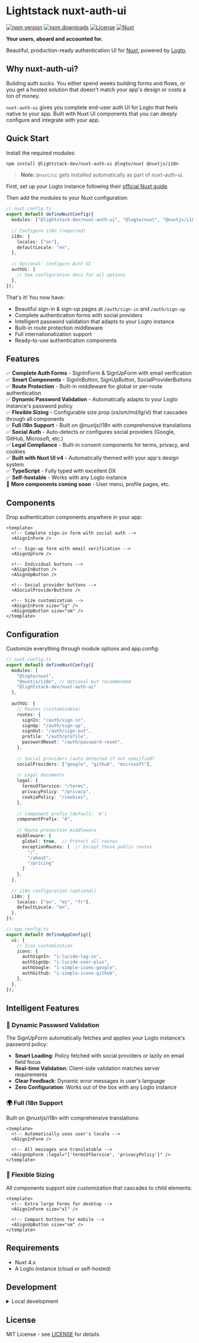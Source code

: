 # Lightstack nuxt-auth-ui

[![npm version][npm-version-src]][npm-version-href]
[![npm downloads][npm-downloads-src]][npm-downloads-href]
[![License][license-src]][license-href]
[![Nuxt][nuxt-src]][nuxt-href]

**Your users, aboard and accounted for.**

Beautiful, production-ready authentication UI for [Nuxt](https://nuxt.com/), powered by [Logto](https://logto.io/).

## Why nuxt-auth-ui?

Building auth sucks. You either spend weeks building forms and flows, or you get a hosted solution that doesn't match your app's design or costs a ton of money.

`nuxt-auth-ui` gives you complete end-user auth UI for Logto that feels native to your app. Built with Nuxt UI components that you can deeply configure and integrate with your app.

## Quick Start

Install the required modules:

```bash
npm install @lightstack-dev/nuxt-auth-ui @logto/nuxt @nuxtjs/i18n
```

> **Note:** `@nuxt/ui` gets installed automatically as part of nuxt-auth-ui.

First, set up your Logto instance following their [official Nuxt guide](https://docs.logto.io/quick-starts/nuxt).

Then add the modules to your Nuxt configuration:

```typescript
// nuxt.config.ts
export default defineNuxtConfig({
  modules: ["@lightstack-dev/nuxt-auth-ui", "@logto/nuxt", "@nuxtjs/i18n"],
  
  // Configure i18n (required)
  i18n: {
    locales: ["en"],
    defaultLocale: "en",
  },
  
  // Optional: Configure Auth UI
  authUi: {
    // See configuration docs for all options
  },
});
```

That's it! You now have:

- Beautiful sign-in & sign-up pages at `/auth/sign-in` and `/auth/sign-up`
- Complete authentication forms with social providers
- Intelligent password validation that adapts to your Logto instance
- Built-in route protection middleware
- Full internationalization support
- Ready-to-use authentication components

## Features

✅ **Complete Auth Forms** - SignInForm & SignUpForm with email verification  
✅ **Smart Components** - SignInButton, SignUpButton, SocialProviderButtons  
✅ **Route Protection** - Built-in middleware for global or per-route authentication  
✅ **Dynamic Password Validation** - Automatically adapts to your Logto instance's password policy  
✅ **Flexible Sizing** - Configurable size prop (xs/sm/md/lg/xl) that cascades through all components  
✅ **Full i18n Support** - Built on @nuxtjs/i18n with comprehensive translations  
✅ **Social Auth** - Auto-detects or configures social providers (Google, GitHub, Microsoft, etc.)  
✅ **Legal Compliance** - Built-in consent components for terms, privacy, and cookies  
✅ **Built with Nuxt UI v4** - Automatically themed with your app's design system  
✅ **TypeScript** - Fully typed with excellent DX  
✅ **Self-hostable** - Works with any Logto instance  
🚧 **More components coming soon** - User menu, profile pages, etc.

## Components

Drop authentication components anywhere in your app:

```vue
<template>
  <!-- Complete sign-in form with social auth -->
  <ASignInForm />
  
  <!-- Sign-up form with email verification -->
  <ASignUpForm />
  
  <!-- Individual buttons -->
  <ASignInButton />
  <ASignUpButton />
  
  <!-- Social provider buttons -->
  <ASocialProviderButtons />
  
  <!-- Size customization -->
  <ASignInForm size="lg" />
  <ASignUpButton size="sm" />
</template>
```

## Configuration

Customize everything through module options and app.config:

```typescript
// nuxt.config.ts
export default defineNuxtConfig({
  modules: [
    "@logto/nuxt",
    "@nuxtjs/i18n", // Optional but recommended
    "@lightstack-dev/nuxt-auth-ui"
  ],
  
  authUi: {
    // Routes (customizable)
    routes: {
      signIn: "/auth/sign-in",
      signUp: "/auth/sign-up",
      signOut: "/auth/sign-out",
      profile: "/auth/profile",
      passwordReset: "/auth/password-reset",
    },
    
    // Social providers (auto-detected if not specified)
    socialProviders: ["google", "github", "microsoft"],
    
    // Legal documents
    legal: {
      termsOfService: "/terms",
      privacyPolicy: "/privacy",
      cookiePolicy: "/cookies",
    },
    
    // Component prefix (default: 'A')
    componentPrefix: "A",
    
    // Route protection middleware
    middleware: {
      global: true,  // Protect all routes
      exceptionRoutes: [  // Except these public routes
        "/",
        "/about",
        "/pricing"
      ]
    },
  },
  
  // i18n configuration (optional)
  i18n: {
    locales: ["en", "es", "fr"],
    defaultLocale: "en",
  },
});
```

```typescript
// app.config.ts
export default defineAppConfig({
  ui: {
    // Icon customization
    icons: {
      authSignIn: "i-lucide-log-in",
      authSignUp: "i-lucide-user-plus",
      authGoogle: "i-simple-icons-google",
      authGithub: "i-simple-icons-github",
    },
  },
});
```

## Intelligent Features

### 🎯 Dynamic Password Validation

The SignUpForm automatically fetches and applies your Logto instance's password policy:

- **Smart Loading**: Policy fetched with social providers or lazily on email field focus
- **Real-time Validation**: Client-side validation matches server requirements
- **Clear Feedback**: Dynamic error messages in user's language
- **Zero Configuration**: Works out of the box with any Logto instance

### 🌍 Full i18n Support

Built on @nuxtjs/i18n with comprehensive translations:

```vue
<template>
  <!-- Automatically uses user's locale -->
  <ASignInForm />
  
  <!-- All messages are translatable -->
  <ASignUpForm :legal="['termsOfService', 'privacyPolicy']" />
</template>
```

### 📏 Flexible Sizing

All components support size customization that cascades to child elements:

```vue
<template>
  <!-- Extra large forms for desktop -->
  <ASignInForm size="xl" />
  
  <!-- Compact buttons for mobile -->
  <ASignUpButton size="sm" />
</template>
```

## Requirements

- Nuxt 4.x
- A Logto instance (cloud or self-hosted)

## Development

<details>
  <summary>Local development</summary>
  
  ```bash
  # Install dependencies
  npm install
  
  # Develop with the playground
  npm run dev
  
  # Develop with the docs
  npm run dev:docs
  
  # Run ESLint
  npm run lint
  
  # Run tests
  npm run test
  
  # Run type checks
  npm run typecheck
  ```
  
  See `package.json` for all available scripts.

</details>

## License

MIT License - see [LICENSE](LICENSE) for details.

<!-- Badges -->

[npm-version-src]: https://img.shields.io/npm/v/@lightstack-dev/nuxt-auth-ui/latest.svg?style=flat&colorA=020420&colorB=00DC82
[npm-version-href]: https://npmjs.com/package/@lightstack-dev/nuxt-auth-ui
[npm-downloads-src]: https://img.shields.io/npm/dm/@lightstack-dev/nuxt-auth-ui.svg?style=flat&colorA=020420&colorB=00DC82
[npm-downloads-href]: https://npm.chart.dev/@lightstack-dev/nuxt-auth-ui
[license-src]: https://img.shields.io/npm/l/@lightstack-dev/nuxt-auth-ui.svg?style=flat&colorA=020420&colorB=00DC82
[license-href]: https://npmjs.com/package/@lightstack-dev/nuxt-auth-ui
[nuxt-src]: https://img.shields.io/badge/Nuxt-020420?logo=nuxt.js
[nuxt-href]: https://nuxt.com
